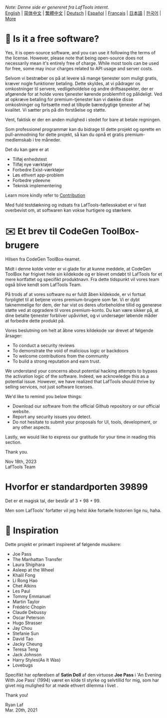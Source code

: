 <i>Note: Denne side er genereret fra LafTools internt.</i> <br/> [English](/docs/en_US)  |  [简体中文](/docs/zh_CN)  |  [繁體中文](/docs/zh_HK)  |  [Deutsch](/docs/de)  |  [Español](/docs/es)  |  [Français](/docs/fr)  |  [日本語](/docs/ja)  |  [한국어](/docs/ko) | [More](/docs/) <br/>

# 🙋 Is it a free software?

Yes, it is open-source software, and you can use it following the terms of the license. However, please note that being open-source does not necessarily mean it's entirely free of charge. While most tools can be used for free, some may incur charges related to API usage and server costs.

Selvom vi bestræber os på at levere så mange tjenester som muligt gratis, kræver nogle funktioner betaling. Dette skyldes, at vi pådrager os omkostninger til servere, vedligeholdelse og andre driftsaspekter, der er afgørende for at holde vores tjenester kørende problemfrit og pålideligt. Ved at opkræve betaling for premium-tjenester kan vi dække disse omkostninger og fortsætte med at tilbyde bæredygtige tjenester af høj kvalitet. Vi sætter pris på din forståelse og støtte.

Vent, faktisk er der en anden mulighed i stedet for bare at betale regningen.

Som professionel programmør kan du bidrage til dette projekt og oprette en pull-anmodning for dette projekt, så kan du opnå et gratis premium-medlemskab i tre måneder.

Det du kan gøre er at

- Tilføj enhedstest
- Tilføj nye værktøjer
- Forbedre Exist-værktøjer
- Løs ethvert app-problem
- Forbedre ydeevne
- Teknisk implementering

Learn more kindly refer to [Contribution](CONTRIBUTION.md)

Med fuld testdækning og indsats fra LafTools-fællesskabet er vi fast overbevist om, at softwaren kan vokse hurtigere og stærkere.

# ✉️ Et brev til CodeGen ToolBox-brugere

Hilsen fra CodeGen ToolBox-teamet.

Midt i denne kolde vinter er vi glade for at kunne meddele, at CodeGen ToolBox har frigivet hele sin kildekode og er blevet omdøbt til LafTools for et mere kortfattet og specifikt produktnavn. Fra dette tidspunkt vil vores team også blive kendt som LafTools Team.

På trods af at vores software nu er fuldt åben kildekode, er vi fortsat forpligtet til at betjene vores premium-brugere som før. Vi er dybt taknemmelige for dem, der har vist os deres uforbeholdne tillid og generøse støtte ved at opgradere til vores premium-konto. Du kan være sikker på, at dine betalte tjenester forbliver upåvirket, og vi undersøger løbende måder at forbedre dette produkt på.

Vores beslutning om helt at åbne vores kildekode var drevet af følgende årsager:

- To conduct a security reviews
- To demonstrate the void of malicious logic or backdoors
- To welcome contributions from the community
- To build a strong reputation and earn trust.

We understand your concerns about potential hacking attempts to bypass the activation logic of the software. Indeed, we acknowledge this as a potential issue. However, we have realized that LafTools should thrive by selling services, not just software licenses.

We'd like to remind you below things:

- Download our software from the official Github repository or our official website.
- Report any security issues you detect.
- Do not hesitate to submit your proposals for UI, tools, development, or any other aspects.

Lastly, we would like to express our gratitude for your time in reading this section.

Thank you.

Nov 18th, 2023  
LafTools Team

# Hvorfor er standardporten 39899

Det er et magisk tal, der består af 3 + 98 + 99.

Men som LafTools' forfatter vil jeg helst ikke fortælle historien lige nu, haha.

# 🎷 Inspiration

Dette projekt er primært inspireret af følgende musikere:

- Joe Pass
- The Manhattan Transfer
- Laura Shigihara
- Asleep at the Wheel
- Khalil Fong
- Li Rong Hao
- Chet Atkins
- Les Paul
- Tommy Emmanuel
- Martin Taylor
- Frédéric Chopin
- Claude Debussy
- Oscar Peterson
- Hugo Strasser
- Jay Chou
- Stefanie Sun
- David Tao
- Jacky Cheung
- Teresa Teng
- Jack Johnson
- Harry Styles(As It Was)
- Lovebugs

Specifikt har opførelsen af ​​**Satin Doll** af den virtuose **Joe Pass** i 'An Evening With Joe Pass' (1994) været en kilde til styrke og selvtillid for mig, som har givet mig mulighed for at møde ethvert dilemma i livet .

Thank you!

Ryan Laf  
Mar. 20th, 2021
